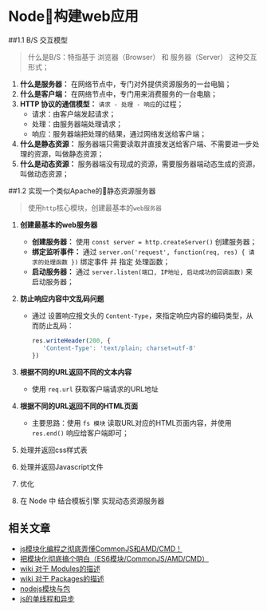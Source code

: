 # Node构建web应用
##1.1 B/S 交互模型

> 什么是B/S：特指基于 浏览器（Browser） 和 服务器（Server） 这种交互形式；

1. **什么是服务器：** 在网络节点中，专门对外提供资源服务的一台电脑；
2. **什么是客户端：** 在网络节点中，专门用来消费服务的一台电脑；
3. **HTTP 协议的通信模型：** `请求 - 处理 - 响应`的过程；
   - 请求：由客户端发起请求；
   - 处理：由服务器端处理请求；
   - 响应：服务器端把处理的结果，通过网络发送给客户端；
4. **什么是静态资源：** 服务器端只需要读取并直接发送给客户端、不需要进一步处理的资源，叫做静态资源；
5. **什么是动态资源：** 服务器端没有现成的资源，需要服务器端动态生成的资源，叫做动态资源；

##1.2 实现一个类似Apache的静态资源服务器

> 使用`http`核心模块，创建最基本的`web服务器`

1. **创建最基本的web服务器**

   - **创建服务器：** 使用 `const server = http.createServer()` 创建服务器；
   - **绑定监听事件：** 通过 `server.on('request', function(req, res) { 请求的处理函数 })` 绑定事件 并 指定 处理函数；
   - **启动服务器：** 通过 `server.listen(端口, IP地址, 启动成功的回调函数)` 来启动服务器；

2. **防止响应内容中文乱码问题**

   - 通过  设置响应报文头的 `Content-Type`，来指定响应内容的编码类型，从而防止乱码：

     ```js
     res.writeHeader(200, { 
     	'Content-Type': 'text/plain; charset=utf-8'
     })
     ```

3. **根据不同的URL返回不同的文本内容**

   - 使用 `req.url` 获取客户端请求的URL地址

4. **根据不同的URL返回不同的HTML页面**

   - 主要思路：使用 `fs 模块` 读取URL对应的HTML页面内容，并使用 `res.end()` 响应给客户端即可；

5. 处理并返回css样式表

6. 处理并返回Javascript文件

7. 优化

8. 在 Node 中 结合模板引擎 实现动态资源服务器

## 相关文章
- [js模块化编程之彻底弄懂CommonJS和AMD/CMD！](https://www.cnblogs.com/chenguangliang/p/5856701.html)
- [把模块化彻底搞个明白（ES6模块/CommonJS/AMD/CMD）](https://github.com/zimplexing/zzZ/issues/23)
- [wiki 对于 Modules的描述](http://wiki.commonjs.org/wiki/Modules/1.1)
- [wiki 对于 Packages的描述](http://wiki.commonjs.org/wiki/Packages/1.1)
- [nodejs模块与包](http://blog.csdn.net/williamfan21c/article/details/54901974)
- [js的单线程和异步](http://www.cnblogs.com/woodyblog/p/6061671.html)



